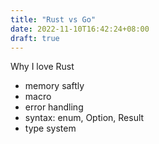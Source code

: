 ```yaml
---
title: "Rust vs Go"
date: 2022-11-10T16:42:24+08:00
draft: true
---
```


Why I love Rust
* memory saftly
* macro
* error handling
* syntax: enum, Option, Result
* type system

